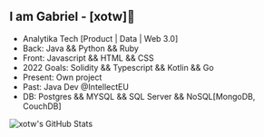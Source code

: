 ## I am Gabriel - [xotw]👋

* Analytika Tech [Product | Data | Web 3.0]
* Back: Java && Python && Ruby
* Front: Javascript && HTML && CSS
* 2022 Goals: Solidity && Typescript && Kotlin && Go
* Present: Own project
* Past: Java Dev @IntellectEU
* DB: Postgres && MYSQL && SQL Server && NoSQL[MongoDB, CouchDB]

<p align="center">
 <img align="left" alt="xotw's GitHub Stats" src="https://github-readme-stats.vercel.app/api?username=xotw&theme=blue-green&show_icons=true&hide_border=true" />
</p>

<!-- <p align="center">
## Links
   <p align="center">
     <a href="ghfrancon@protonmail.com"><img src="https://img.icons8.com/fluency/48/000000/protonmail.png" alt="email"/></a>
   </p>
   <p align="center">
     <a href="https://www.linkedin.com/in/gabriel-hardy-françon-21491286"><img src="https://img.icons8.com/color/96/000000/linkedin.png" alt="linkedin"/></a>
   </p>
   <p align="center">
     <a href="https://ghf.medium.com"><img src="https://img.icons8.com/color/96/000000/medium-logo.png" alt="medium"/></a>
   </p>
   <p  align="center">
     <img src="https://visitor-badge.glitch.me/badge?page_id=xotw.xotw" alt="visitor badge"/>
   </p>
</p> -->
